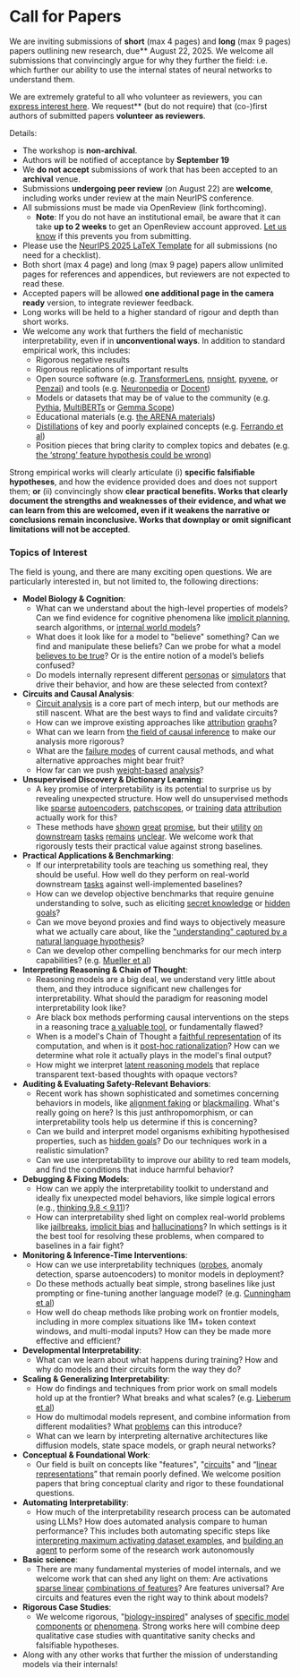 # Call for Papers
We are inviting submissions of **short** (max 4 pages) and **long** (max 9 pages) papers outlining new research, due** August 22, 2025. We welcome all submissions that convincingly argue for why they further the field: i.e. which further our ability to use the internal states of neural networks to understand them. 

We are extremely grateful to all who volunteer as reviewers, you can [express interest here](https://www.google.com/url?q=https://docs.google.com/forms/d/e/1FAIpQLSdiw1SJllzoTz_nqzDTzTOGb9DV3W_truQyh-WvYj_QGIi7Mg/viewform?usp%3Ddialog&sa=D&source=editors&ust=1752336397392433&usg=AOvVaw2WHn8BsLKD3td1G0ryHkqz). We request** (but do not require) that (co-)first authors of submitted papers **volunteer as reviewers**. 

Details: 
* The workshop is **non-archival**.
* Authors will be notified of acceptance by **September 19**
* We **do not accept** submissions of work that has been accepted to an **archival** venue.
* Submissions **undergoing peer review** (on August 22) are **welcome**, including works under review at the main NeurIPS conference.
* All submissions must be made via OpenReview (link forthcoming).
  * **Note**: If you do not have an institutional email, be aware that it can take **up to 2 weeks** to get an OpenReview account approved. [Let us know](mailto:neurips2025@mechinterpworkshop.com) if this prevents you from submitting.
* Please use the [NeurIPS 2025 LaTeX Template](https://www.google.com/url?q=https://media.neurips.cc/Conferences/NeurIPS2025/Styles.zip&sa=D&source=editors&ust=1752336397395312&usg=AOvVaw3oBGwZaf3OScbFEQ1zN7TP) for all submissions (no need for a checklist).
* Both short (max 4 page) and long (max 9 page) papers allow unlimited pages for references and appendices, but reviewers are not expected to read these.
* Accepted papers will be allowed **one additional page in the camera ready** version, to integrate reviewer feedback.
* Long works will be held to a higher standard of rigour and depth than short works.
* We welcome any work that furthers the field of mechanistic interpretability, even if in **unconventional ways**. In addition to standard empirical work, this includes:
  * Rigorous negative results
  * Rigorous replications of important results
  * Open source software (e.g. [TransformerLens](https://www.google.com/url?q=https://github.com/neelnanda-io/TransformerLens&sa=D&source=editors&ust=1752336397397279&usg=AOvVaw2c6VUmYNqvr2MS3UybtdAb), [nnsight](https://www.google.com/url?q=https://github.com/ndif-team/nnsight&sa=D&source=editors&ust=1752336397397457&usg=AOvVaw0S_dZxdtsjt5QN9rDizuib), [pyvene](https://www.google.com/url?q=https://github.com/stanfordnlp/pyvene/tree/main/pyvene/models/mlp&sa=D&source=editors&ust=1752336397397607&usg=AOvVaw2RQugm6jPXhCxv0sgbOQIf), or [Penzai](https://www.google.com/url?q=https://github.com/google-deepmind/penzai&sa=D&source=editors&ust=1752336397397741&usg=AOvVaw3VutEPDoEkLcC0Qw-2gU32)) and tools (e.g. [Neuronpedia](https://www.google.com/url?q=http://neuronpedia.org&sa=D&source=editors&ust=1752336397397868&usg=AOvVaw0cUIas64fYbUOG6ZQqWYD2) or [Docent](https://www.google.com/url?q=https://transluce.org/introducing-docent&sa=D&source=editors&ust=1752336397398019&usg=AOvVaw10QVDOAppAXVA_Jr3E1YKr))
  * Models or datasets that may be of value to the community (e.g. [Pythia](https://www.google.com/url?q=https://arxiv.org/abs/2304.01373&sa=D&source=editors&ust=1752336397398290&usg=AOvVaw2Ji_tgqtyCdkRSW3FuHbo1), [MultiBERTs](https://www.google.com/url?q=https://arxiv.org/abs/2106.16163&sa=D&source=editors&ust=1752336397398399&usg=AOvVaw3amTiRJK88txmg1PGhKYzh) or [Gemma Scope](https://www.google.com/url?q=https://arxiv.org/abs/2408.05147&sa=D&source=editors&ust=1752336397398516&usg=AOvVaw2HY_sOjaa-P0iJgzY66Lsx))
  * Educational materials (e.g. [the ARENA materials](https://www.google.com/url?q=https://arena3-chapter1-transformer-interp.streamlit.app/&sa=D&source=editors&ust=1752336397398784&usg=AOvVaw3E_lrnn6VPLGYcg2irSyKd))
  * [Distillations](https://www.google.com/url?q=https://distill.pub/2017/research-debt/&sa=D&source=editors&ust=1752336397398960&usg=AOvVaw3kMGWMDEHSSvK1XcQhHi7Y) of key and poorly explained concepts (e.g. [Ferrando et al](https://www.google.com/url?q=https://arxiv.org/abs/2405.00208&sa=D&source=editors&ust=1752336397399181&usg=AOvVaw1ys8ejFNNnHJ7WVcxtfXzL))
  * Position pieces that bring clarity to complex topics and debates (e.g. [the ‘strong’ feature hypothesis could be wrong](https://www.google.com/url?q=https://www.alignmentforum.org/posts/tojtPCCRpKLSHBdpn/the-strong-feature-hypothesis-could-be-wrong&sa=D&source=editors&ust=1752336397399740&usg=AOvVaw0LrH5hV84ixGglIlccGV6G))

Strong empirical works will clearly articulate (i) **specific falsifiable hypotheses**, and how the evidence provided does and does not support them; **or** (ii) convincingly show **clear practical benefits. Works that clearly document the strengths and weaknesses of their evidence, and what we can learn from this are welcomed, even if it weakens the narrative or conclusions remain inconclusive. Works that downplay or omit significant limitations will not be accepted**. 
### Topics of Interest
The field is young, and there are many exciting open questions. We are particularly interested in, but not limited to, the following directions: 
* **Model Biology & Cognition**:
  * What can we understand about the high-level properties of models? Can we find evidence for cognitive phenomena like [implicit planning](https://www.google.com/url?q=https://transformer-circuits.pub/2025/attribution-graphs/biology.html%23dives-poems&sa=D&source=editors&ust=1752336397401915&usg=AOvVaw0VlMp_0-zakTzKUzMMrc3K), search algorithms, or [internal world models](https://www.google.com/url?q=https://arxiv.org/abs/2210.13382&sa=D&source=editors&ust=1752336397402276&usg=AOvVaw3RZu0CeZapZIhiVVtv4ouy)?
  * What does it look like for a model to "believe" something? Can we find and manipulate these beliefs? Can we probe for what a model [believes to be true](https://www.google.com/url?q=https://arxiv.org/abs/2310.06824&sa=D&source=editors&ust=1752336397402973&usg=AOvVaw0g0N8GdkaOboukNVz0WwSz)? Or is the entire notion of a model’s beliefs confused?
  * Do models internally represent different [personas](https://www.google.com/url?q=https://arxiv.org/abs/2406.12094&sa=D&source=editors&ust=1752336397403436&usg=AOvVaw0ylWA66YAS4QB8qesI66q9) or [simulators](https://www.google.com/url?q=https://www.nature.com/articles/s41586-023-06647-8&sa=D&source=editors&ust=1752336397403719&usg=AOvVaw3WyILz4Xs73KK0h5y1yb6o) that drive their behavior, and how are these selected from context?
* **Circuits and Causal Analysis**:
  * [Circuit analysis](https://www.google.com/url?q=https://distill.pub/2020/circuits/zoom-in/&sa=D&source=editors&ust=1752336397404328&usg=AOvVaw0MuU7DToWd_wvO-SbB3pOA) is a core part of mech interp, but our methods are still nascent. What are the best ways to find and validate circuits?
  * How can we improve existing approaches like [attribution](https://www.google.com/url?q=https://arxiv.org/abs/2406.11944&sa=D&source=editors&ust=1752336397404808&usg=AOvVaw2CTrT1JinzLFlwPaEMknRZ) [graphs](https://www.google.com/url?q=https://transformer-circuits.pub/2025/attribution-graphs/methods.html&sa=D&source=editors&ust=1752336397404967&usg=AOvVaw334-gbhCBana0tftVeDkEY)?
  * What can we learn from [the field of causal inference](https://www.google.com/url?q=https://arxiv.org/abs/2407.04690&sa=D&source=editors&ust=1752336397405241&usg=AOvVaw2pRWHnkrCBNvhraPf3NkWO) to make our analysis more rigorous?
  * What are the [failure modes](https://www.google.com/url?q=https://arxiv.org/abs/2307.15771&sa=D&source=editors&ust=1752336397405677&usg=AOvVaw0fKgiby0mFkGnOPfSdkLrr) of current causal methods, and what alternative approaches might bear fruit?
  * How far can we push [weight-based](https://www.google.com/url?q=https://arxiv.org/abs/2301.05217&sa=D&source=editors&ust=1752336397406067&usg=AOvVaw230E7D2th6PGZP8hdDIsWn) [analysis](https://www.google.com/url?q=https://arxiv.org/abs/2410.08417&sa=D&source=editors&ust=1752336397406206&usg=AOvVaw0uFEqB4DhyoUDKzzk5b_2r)?
* **Unsupervised Discovery & Dictionary Learning**:
  * A key promise of interpretability is its potential to surprise us by revealing unexpected structure. How well do unsupervised methods like [sparse](https://www.google.com/url?q=https://arxiv.org/abs/2103.15949&sa=D&source=editors&ust=1752336397406686&usg=AOvVaw1KDqcjAYNOG8bEFc4EDgx0) [autoencoders](https://www.google.com/url?q=https://transformer-circuits.pub/2023/monosemantic-features&sa=D&source=editors&ust=1752336397406817&usg=AOvVaw1Cq6p3iQFNviV-Ce9mv6UE), [patch](https://www.google.com/url?q=https://arxiv.org/abs/2401.06102&sa=D&source=editors&ust=1752336397407004&usg=AOvVaw1LPWPiExwevwNCUzw_LunT)[scopes](https://www.google.com/url?q=https://arxiv.org/abs/2403.10949v2&sa=D&source=editors&ust=1752336397407138&usg=AOvVaw325vwiY96N5tyiFEJ1p1L-), or [training](https://www.google.com/url?q=https://proceedings.mlr.press/v70/koh17a?ref%3Dhttps://githubhelp.com&sa=D&source=editors&ust=1752336397407312&usg=AOvVaw3Gi6NN63yHXwqY3V2f-OHe) [data](https://www.google.com/url?q=https://arxiv.org/abs/2308.03296&sa=D&source=editors&ust=1752336397407425&usg=AOvVaw3o-c16WVklxAFP94HRhgcy) [attribution](https://www.google.com/url?q=https://arxiv.org/abs/2205.11482&sa=D&source=editors&ust=1752336397407537&usg=AOvVaw0WjfKQGX0oLlJVCBkrgq0V) actually work for this?
  * These methods have [shown](https://www.google.com/url?q=https://transformer-circuits.pub/2024/scaling-monosemanticity/index.html&sa=D&source=editors&ust=1752336397407818&usg=AOvVaw1q3zlQpN4GJdwimYYB7fa8) [great](https://www.google.com/url?q=https://transformer-circuits.pub/2025/attribution-graphs/biology.html&sa=D&source=editors&ust=1752336397407972&usg=AOvVaw0lMMMKYJhc6ixrZqxu6TCQ) [promise](https://www.google.com/url?q=https://arxiv.org/abs/2503.10965&sa=D&source=editors&ust=1752336397408090&usg=AOvVaw0pkWyqIu6qJQNlxwwdGfPs), but their [utility](https://www.google.com/url?q=https://arxiv.org/abs/2502.16681&sa=D&source=editors&ust=1752336397408227&usg=AOvVaw2fC5U7ruQVgeVW4ltp9DR4) [on](https://www.google.com/url?q=https://www.tilderesearch.com/blog/sieve&sa=D&source=editors&ust=1752336397408322&usg=AOvVaw3Ko-575TEmhV1qVO8kG4Sw) [downstream](https://www.google.com/url?q=https://arxiv.org/abs/2501.17148&sa=D&source=editors&ust=1752336397408417&usg=AOvVaw07GYnlNwgmkMNY2acw4zcz) [tasks](https://www.google.com/url?q=https://transformer-circuits.pub/2024/features-as-classifiers/index.html&sa=D&source=editors&ust=1752336397408577&usg=AOvVaw2wRTZri1uT66i6t6UBfxaB) [remains](https://www.google.com/url?q=https://arxiv.org/abs/2502.04382&sa=D&source=editors&ust=1752336397408706&usg=AOvVaw1oLitrB7-11wUCAlVUx9Q6) [unclear](https://www.google.com/url?q=https://www.alignmentforum.org/posts/4uXCAJNuPKtKBsi28/negative-results-for-saes-on-downstream-tasks&sa=D&source=editors&ust=1752336397408910&usg=AOvVaw19i8yj0q3uuhWZQOrxGm3S). We welcome work that rigorously tests their practical value against strong baselines.
* **Practical Applications & Benchmarking**:
  * If our interpretability tools are teaching us something real, they should be useful. How well do they perform on real-world downstream [tasks](https://www.google.com/url?q=https://www.lesswrong.com/posts/wGRnzCFcowRCrpX4Y/downstream-applications-as-validation-of-interpretability&sa=D&source=editors&ust=1752336397409836&usg=AOvVaw08uaIG7Agn8tdSoDs8pP91) against well-implemented baselines?
  * How can we develop objective benchmarks that require genuine understanding to solve, such as eliciting [secret knowledge](https://www.google.com/url?q=https://arxiv.org/abs/2505.14352&sa=D&source=editors&ust=1752336397410425&usg=AOvVaw1cNqRxQkCB3jiaEUb-mFcz) or [hidden goals](https://www.google.com/url?q=https://arxiv.org/abs/2503.10965&sa=D&source=editors&ust=1752336397410582&usg=AOvVaw1Zzw9hcH8pqtz3rZKD0YwT)?
  * Can we move beyond proxies and find ways to objectively measure what we actually care about, like the ["understanding" captured by a natural language hypothesis](https://www.google.com/url?q=https://arxiv.org/abs/2502.04382&sa=D&source=editors&ust=1752336397411049&usg=AOvVaw1B3F_kx6B4RH4s3sScjivR)?
  * Can we develop other compelling benchmarks for our mech interp capabilities? (e.g. [Mueller et al](https://www.google.com/url?q=https://arxiv.org/abs/2504.13151&sa=D&source=editors&ust=1752336397411397&usg=AOvVaw2NAEAKyR_rtLgJhHErdNnn))
* **Interpreting Reasoning & Chain of Thought**:
  * Reasoning models are a big deal, we understand very little about them, and they introduce significant new challenges for interpretability. What should the paradigm for reasoning model interpretability look like?
  * Are black box methods performing causal interventions on the steps in a reasoning trace [a valuable tool](https://www.google.com/url?q=https://arxiv.org/abs/2506.19143&sa=D&source=editors&ust=1752336397412397&usg=AOvVaw1Cl39VB_iLky82mCxlzNkx), or fundamentally flawed?
  * When is a model's Chain of Thought a [faithful representation](https://www.google.com/url?q=https://arxiv.org/abs/2305.04388&sa=D&source=editors&ust=1752336397412674&usg=AOvVaw2ZKNeRkJogf18JERxPELfB) of its computation, and when is it [post-hoc rationalization](https://www.google.com/url?q=https://arxiv.org/abs/2503.08679&sa=D&source=editors&ust=1752336397412873&usg=AOvVaw1JruuIPCDwuZ2u-W7KEHCS)? How can we determine what role it actually plays in the model's final output?
  * How might we interpret [latent reasoning models](https://www.google.com/url?q=https://arxiv.org/abs/2412.06769&sa=D&source=editors&ust=1752336397413219&usg=AOvVaw1LA9wsBHfuJ8v3NRvY4jOf) that replace transparent text-based thoughts with opaque vectors?
* **Auditing & Evaluating Safety-Relevant Behaviors**:
  * Recent work has shown sophisticated and sometimes concerning behaviors in models, like [alignment faking](https://www.google.com/url?q=https://arxiv.org/abs/2412.14093&sa=D&source=editors&ust=1752336397413786&usg=AOvVaw1d6vRfBfsoOS_qpBPSIWa6) or [blackmailing](https://www.google.com/url?q=https://www.anthropic.com/research/agentic-misalignment&sa=D&source=editors&ust=1752336397413986&usg=AOvVaw2Tgwq4jUDZAQIOwBtkrYuX). What's really going on here? Is this just anthropomorphism, or can interpretability tools help us determine if this is concerning?
  * Can we build and interpret model organisms exhibiting hypothesised properties, such as [hidden goals](https://www.google.com/url?q=https://arxiv.org/abs/2503.10965&sa=D&source=editors&ust=1752336397414520&usg=AOvVaw2xUePSIZhJ4BlU0WfIWcN0)? Do our techniques work in a realistic simulation?
  * Can we use interpretability to improve our ability to red team models, and find the conditions that induce harmful behavior?
* **Debugging & Fixing Models**:
  * How can we apply the interpretability toolkit to understand and ideally fix unexpected model behaviors, like simple logical errors (e.g., [thinking 9.8 < 9.11](https://www.google.com/url?q=https://transluce.org/observability-interface&sa=D&source=editors&ust=1752336397415501&usg=AOvVaw1RlYi6Lt33c-4r7VcyeF5l))?
  * How can interpretability shed light on complex real-world problems like [jailbreaks](https://www.google.com/url?q=https://transformer-circuits.pub/2025/attribution-graphs/biology.html%23dives-jailbreak&sa=D&source=editors&ust=1752336397415925&usg=AOvVaw3ix4ifacO0O-Dc7Kqm8ngu), [implicit bias](https://www.google.com/url?q=https://arxiv.org/abs/2506.10922&sa=D&source=editors&ust=1752336397416056&usg=AOvVaw2E2q6MRQNYDHoZH-4CtxoC) and [hallucinations](https://www.google.com/url?q=https://arxiv.org/abs/2411.14257&sa=D&source=editors&ust=1752336397416188&usg=AOvVaw1_UGLti4g-1L9LHOhKzIbg)? In which settings is it the best tool for resolving these problems, when compared to baselines in a fair fight?
* **Monitoring & Inference-Time Interventions**:
  * How can we use interpretability techniques ([probes](https://www.google.com/url?q=https://arxiv.org/abs/2102.12452&sa=D&source=editors&ust=1752336397416847&usg=AOvVaw1b4dJgSDetwU7ZECfYOMvD), anomaly detection, sparse autoencoders) to monitor models in deployment?
  * Do these methods actually beat simple, strong baselines like just prompting or fine-tuning another language model? (e.g. [Cunningham et al](https://www.google.com/url?q=https://alignment.anthropic.com/2025/cheap-monitors/&sa=D&source=editors&ust=1752336397417378&usg=AOvVaw2qfaI4ticSYfbQmSWodDoJ))
  * How well do cheap methods like probing work on frontier models, including in more complex situations like 1M+ token context windows, and multi-modal inputs? How can they be made more effective and efficient?
* **Developmental Interpretability**:
  * What can we learn about what happens during training? How and why do models and their circuits form the way they do?
* **Scaling & Generalizing Interpretability**:
  * How do findings and techniques from prior work on small models hold up at the frontier? What breaks and what scales? (e.g. [Lieberum et al](https://www.google.com/url?q=https://arxiv.org/abs/2307.09458&sa=D&source=editors&ust=1752336397418718&usg=AOvVaw0ZjlHPKI507J6diM9ILoyJ))
  * How do multimodal models represent, and combine information from different modalities? What [problems](https://www.google.com/url?q=https://openreview.net/pdf?id%3DVUhRdZp8ke&sa=D&source=editors&ust=1752336397419140&usg=AOvVaw3V6qei0XKvtnh4Mq6q5eUB) can this introduce?
  * What can we learn by interpreting alternative architectures like diffusion models, state space models, or graph neural networks?
* **Conceptual & Foundational Work**:
  * Our field is built on concepts like "features", "[circuits](https://www.google.com/url?q=https://distill.pub/2020/circuits/zoom-in/&sa=D&source=editors&ust=1752336397420026&usg=AOvVaw2uwdwbYumxtctRNgqdfKmB)" and “[linear representations](https://www.google.com/url?q=https://transformer-circuits.pub/2024/july-update/index.html%23linear-representations&sa=D&source=editors&ust=1752336397420298&usg=AOvVaw2FLg5WJCzcQDeFKwk2Vteo)” that remain poorly defined. We welcome position papers that bring conceptual clarity and rigor to these foundational questions.
* **Automating Interpretability**:
  * How much of the interpretability research process can be automated using LLMs? How does automated analysis compare to human performance? This includes both automating specific steps like [interpreting maximum activating dataset examples](https://www.google.com/url?q=https://openaipublic.blob.core.windows.net/neuron-explainer/paper/index.html&sa=D&source=editors&ust=1752336397421387&usg=AOvVaw1CEsYSMhBU0MiY7s6TN-X4), and [building an agent](https://www.google.com/url?q=https://arxiv.org/abs/2404.14394&sa=D&source=editors&ust=1752336397421542&usg=AOvVaw1NZRHIgm9q-r3i1fUFEYyI) to perform some of the research work autonomously
* **Basic science**:
  * There are many fundamental mysteries of model internals, and we welcome work that can shed any light on them: Are activations [sparse linear](https://www.google.com/url?q=https://arxiv.org/abs/1601.03764&sa=D&source=editors&ust=1752336397422269&usg=AOvVaw0u08ot09En1tUTIVvgEFRa) [combinations of features](https://www.google.com/url?q=https://transformer-circuits.pub/2022/toy_model/index.html&sa=D&source=editors&ust=1752336397422446&usg=AOvVaw3_92Zv4xSDdNPhn2dxv-as)? Are features universal? Are circuits and features even the right way to think about models?
* **Rigorous Case Studies**:
  * We welcome rigorous, "[biology-inspired](https://www.google.com/url?q=https://distill.pub/2020/circuits/curve-circuits/&sa=D&source=editors&ust=1752336397423029&usg=AOvVaw3TAHpK2rnemisnebSc5efB)" analyses of [specific model](https://www.google.com/url?q=https://arxiv.org/abs/2310.04625&sa=D&source=editors&ust=1752336397423195&usg=AOvVaw1mzALc6nMSkScU5_pfoqZN) [components](https://www.google.com/url?q=https://transformer-circuits.pub/2024/scaling-monosemanticity/index.html&sa=D&source=editors&ust=1752336397423346&usg=AOvVaw3c06KVOMSW1AxvgpzvuL_O) [or](https://www.google.com/url?q=https://arxiv.org/abs/2305.01610&sa=D&source=editors&ust=1752336397423442&usg=AOvVaw2iso8l1XigEoLyYW7voZTF) [phenomena](https://www.google.com/url?q=https://arxiv.org/abs/2306.09346&sa=D&source=editors&ust=1752336397423555&usg=AOvVaw2SiFjxyQbxmClx3LfZtS4k). Strong works here will combine deep qualitative case studies with quantitative sanity checks and falsifiable hypotheses.
* Along with any other works that further the mission of understanding models via their internals!